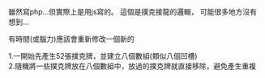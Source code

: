 雖然寫php...但實際上是用js寫的。
這個是撲克接龍的邏輯，
可能很多地方沒有想到...

有時間(或腦力)應該會重新修改一個新的


1.一開始先產生52張撲克牌，並建立八個數組(類似八個凹槽)<br>
2.隨機將一些撲克牌放在八個數組中，放過的撲克牌就直接移除，避免產生重複


